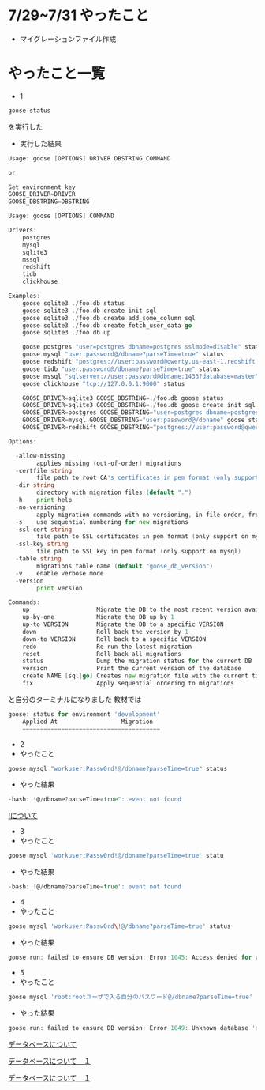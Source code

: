 # 7/29~7/31 やったこと
- マイグレーションファイル作成

# やったこと一覧
- 1
```go
goose status
```
を実行した

- 実行した結果
```go
Usage: goose [OPTIONS] DRIVER DBSTRING COMMAND

or

Set environment key
GOOSE_DRIVER=DRIVER
GOOSE_DBSTRING=DBSTRING

Usage: goose [OPTIONS] COMMAND

Drivers:
    postgres
    mysql
    sqlite3
    mssql
    redshift
    tidb
    clickhouse

Examples:
    goose sqlite3 ./foo.db status
    goose sqlite3 ./foo.db create init sql
    goose sqlite3 ./foo.db create add_some_column sql
    goose sqlite3 ./foo.db create fetch_user_data go
    goose sqlite3 ./foo.db up

    goose postgres "user=postgres dbname=postgres sslmode=disable" status
    goose mysql "user:password@/dbname?parseTime=true" status
    goose redshift "postgres://user:password@qwerty.us-east-1.redshift.amazonaws.com:5439/db" status
    goose tidb "user:password@/dbname?parseTime=true" status
    goose mssql "sqlserver://user:password@dbname:1433?database=master" status
    goose clickhouse "tcp://127.0.0.1:9000" status

    GOOSE_DRIVER=sqlite3 GOOSE_DBSTRING=./foo.db goose status
    GOOSE_DRIVER=sqlite3 GOOSE_DBSTRING=./foo.db goose create init sql
    GOOSE_DRIVER=postgres GOOSE_DBSTRING="user=postgres dbname=postgres sslmode=disable" goose status
    GOOSE_DRIVER=mysql GOOSE_DBSTRING="user:password@/dbname" goose status
    GOOSE_DRIVER=redshift GOOSE_DBSTRING="postgres://user:password@qwerty.us-east-1.redshift.amazonaws.com:5439/db" goose status

Options:

  -allow-missing
    	applies missing (out-of-order) migrations
  -certfile string
    	file path to root CA's certificates in pem format (only support on mysql)
  -dir string
    	directory with migration files (default ".")
  -h	print help
  -no-versioning
    	apply migration commands with no versioning, in file order, from directory pointed to
  -s	use sequential numbering for new migrations
  -ssl-cert string
    	file path to SSL certificates in pem format (only support on mysql)
  -ssl-key string
    	file path to SSL key in pem format (only support on mysql)
  -table string
    	migrations table name (default "goose_db_version")
  -v	enable verbose mode
  -version
    	print version

Commands:
    up                   Migrate the DB to the most recent version available
    up-by-one            Migrate the DB up by 1
    up-to VERSION        Migrate the DB to a specific VERSION
    down                 Roll back the version by 1
    down-to VERSION      Roll back to a specific VERSION
    redo                 Re-run the latest migration
    reset                Roll back all migrations
    status               Dump the migration status for the current DB
    version              Print the current version of the database
    create NAME [sql|go] Creates new migration file with the current timestamp
    fix                  Apply sequential ordering to migrations
```
と自分のターミナルになりました
教材では
```go
goose: status for environment 'development'
    Applied At                  Migration
    =======================================
```

- 2
- やったこと
```go
goose mysql "workuser:Passw0rd!@/dbname?parseTime=true" status
```

- やった結果
```go
-bash: !@/dbname?parseTime=true": event not found
```
<a href="https://qiita.com/Qutjl/items/6e0056853c94011d245b">!について</a><br>

- 3
- やったこと
```go
goose mysql 'workuser:Passw0rd!@/dbname?parseTime=true' statu
```

- やった結果
```go
-bash: !@/dbname?parseTime=true': event not found
```

- 4
- やったこと
```go
goose mysql 'workuser:Passw0rd\!@/dbname?parseTime=true' status
```

- やった結果
```go
goose run: failed to ensure DB version: Error 1045: Access denied for user 'workuser'@'localhost' (using password: YES)
```

- 5
- やったこと
```go
goose mysql 'root:rootユーザで入る自分のパスワード@/dbname?parseTime=true' status
```

- やった結果
```go
goose run: failed to ensure DB version: Error 1049: Unknown database 'dbname'
```

<a href="https://qiita.com/knife0125/items/bb095a85d1a5d3c8f706">データベースについて</a><br>

<a href="https://qiita.com/joniyjoniy/items/25c11bd023b3e2eb3caf">データベースについて　１</a><br>


<a href="https://qiita.com/joniyjoniy/items/25c11bd023b3e2eb3caf">データベースについて　１</a><br>

